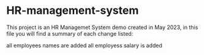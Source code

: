 # HR-management-system
This project is an HR Managemet System demo created in May  2023, in this file you will find a summary of each change listed:

all employees names are added 
all employess salary is added